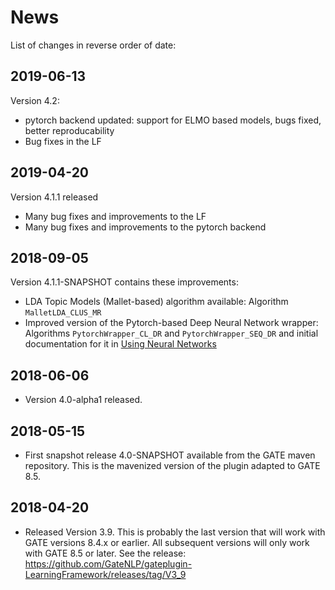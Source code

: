 # News

List of changes in reverse order of date:

## 2019-06-13

Version 4.2:
* pytorch backend updated: support for ELMO based models, bugs fixed, better reproducability
* Bug fixes in the LF

## 2019-04-20

Version 4.1.1 released
* Many bug fixes and improvements to the LF 
* Many bug fixes and improvements to the pytorch backend

## 2018-09-05

Version 4.1.1-SNAPSHOT contains these improvements:
* LDA Topic Models (Mallet-based) algorithm available: Algorithm `MalletLDA_CLUS_MR`
* Improved version of the Pytorch-based Deep Neural Network wrapper: Algorithms `PytorchWrapper_CL_DR` and `PytorchWrapper_SEQ_DR` and initial documentation for it in [Using Neural Networks](DNN/UsingNeuralNetworks) 

## 2018-06-06

* Version 4.0-alpha1 released.

## 2018-05-15

* First snapshot release 4.0-SNAPSHOT available from the GATE maven repository. This is
  the mavenized version of the plugin adapted to GATE 8.5.


## 2018-04-20

* Released Version 3.9. This is probably the last version that will work with GATE versions
  8.4.x or earlier. All subsequent versions will only work with GATE 8.5 or later.
  See the release: https://github.com/GateNLP/gateplugin-LearningFramework/releases/tag/V3_9
